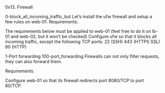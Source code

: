 0x13. Firewall

0-block_all_incoming_traffic_but
Let’s install the ufw firewall and setup a few rules on web-01.
Requirements:

The requirements below must be applied to web-01 (feel free to do it on lb-01 and web-02, but it won’t be checked)
Configure ufw so that it blocks all incoming traffic, except the following TCP ports:
22 (SSH)
443 (HTTPS SSL)
80 (HTTP)

1-Port forwarding
100-port_forwarding
Firewalls can not only filter requests, they can also forward them.

Requirements:

Configure web-01 so that its firewall redirects port 8080/TCP to port 80/TCP.

